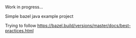 Work in progress...

Simple bazel java example project

Trying to follow https://bazel.build/versions/master/docs/best-practices.html
